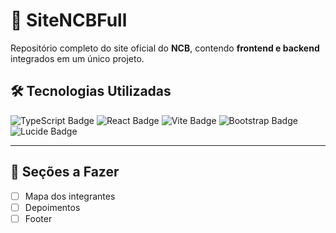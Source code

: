 # 🚀 SiteNCBFull

Repositório completo do site oficial do **NCB**, contendo **frontend e backend** integrados em um único projeto.

## 🛠️ Tecnologias Utilizadas

<p align="left">
  <img src="https://img.shields.io/badge/TypeScript-3178C6?style=for-the-badge&logo=typescript&logoColor=white" alt="TypeScript Badge" />
  <img src="https://img.shields.io/badge/React-20232A?style=for-the-badge&logo=react&logoColor=61DAFB" alt="React Badge" />
  <img src="https://img.shields.io/badge/Vite-646CFF?style=for-the-badge&logo=vite&logoColor=FFD62E" alt="Vite Badge" />
  <img src="https://img.shields.io/badge/Bootstrap-563D7C?style=for-the-badge&logo=bootstrap&logoColor=white" alt="Bootstrap Badge" />
  <img src="https://img.shields.io/badge/Lucide-000000?style=for-the-badge&logo=lucide&logoColor=white" alt="Lucide Badge" />
</p>

---

## 📌 Seções a Fazer

- [ ] Mapa dos integrantes
- [ ] Depoimentos
- [ ] Footer
